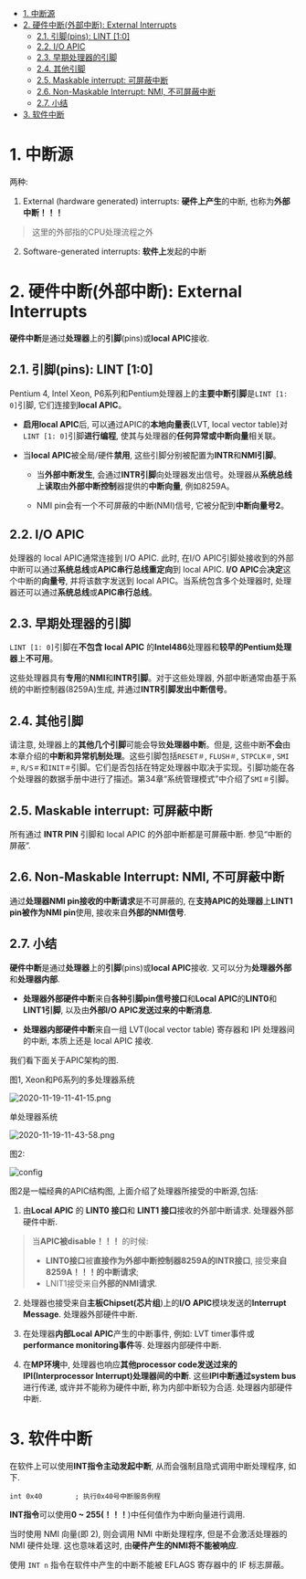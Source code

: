 
<!-- @import "[TOC]" {cmd="toc" depthFrom=1 depthTo=6 orderedList=false} -->

<!-- code_chunk_output -->

- [1. 中断源](#1-中断源)
- [2. 硬件中断(外部中断): External Interrupts](#2-硬件中断外部中断-external-interrupts)
  - [2.1. 引脚(pins): LINT [1:0]](#21-引脚pins-lint-10)
  - [2.2. I/O APIC](#22-io-apic)
  - [2.3. 早期处理器的引脚](#23-早期处理器的引脚)
  - [2.4. 其他引脚](#24-其他引脚)
  - [2.5. Maskable interrupt: 可屏蔽中断](#25-maskable-interrupt-可屏蔽中断)
  - [2.6. Non-Maskable Interrupt: NMI, 不可屏蔽中断](#26-non-maskable-interrupt-nmi-不可屏蔽中断)
  - [2.7. 小结](#27-小结)
- [3. 软件中断](#3-软件中断)

<!-- /code_chunk_output -->

# 1. 中断源

两种:

1. External (hardware generated) interrupts: **硬件上产生**的中断, 也称为**外部中断！！！**

> 这里的外部指的CPU处理流程之外

2. Software-generated interrupts: **软件上**发起的中断

# 2. 硬件中断(外部中断): External Interrupts

**硬件中断**是通过**处理器**上的**引脚**(pins)或**local APIC**接收.

## 2.1. 引脚(pins): LINT [1:0]

Pentium 4, Intel Xeon, P6系列和Pentium处理器上的**主要中断引脚**是`LINT [1: 0]`引脚, 它们连接到**local APIC**。 

* **启用local APIC**后, 可以通过APIC的**本地向量表**(LVT, local vector table)对`LINT [1: 0]`引脚**进行编程**, 使其与处理器的**任何异常或中断向量**相关联。

* 当**local APIC**被全局/硬件**禁用**, 这些引脚分别被配置为**INTR**和**NMI引脚**。

  * 当**外部中断发生**, 会通过**INTR引脚**向处理器发出信号。处理器从**系统总线**上**读取**由**外部中断控制**器提供的**中断向量**, 例如8259A。

  * NMI pin会有一个不可屏蔽的中断(NMI)信号, 它被分配到**中断向量号2**。

## 2.2. I/O APIC

处理器的 local APIC通常连接到 I/O APIC. 此时, 在I/O APIC引脚处接收到的外部中断可以通过**系统总线**或**APIC串行总线重定向**到 local APIC. **I/O APIC**会**决定**这个中断的**向量号**, 并将该数字发送到 local APIC。当系统包含多个处理器时, 处理器还可以通过**系统总线**或**APIC串行总线**。

## 2.3. 早期处理器的引脚

`LINT [1: 0]`引脚在**不包含 local APIC** 的**Intel486**处理器和**较早的Pentium处理器**上**不可用**。

这些处理器具有**专用**的**NMI**和**INTR引脚**。对于这些处理器, 外部中断通常由基于系统的中断控制器(8259A)生成, 并通过**INTR引脚发出中断信号**。

## 2.4. 其他引脚

请注意, 处理器上的**其他几个引脚**可能会导致**处理器中断**。但是, 这些中断**不会**由本章介绍的**中断和异常机制处理**。这些引脚包括`RESET＃`, `FLUSH＃`, `STPCLK＃`, `SMI＃`, `R/S＃`和`INIT＃`引脚。它们是否包括在特定处理器中取决于实现。引脚功能在各个处理器的数据手册中进行了描述。第34章“系统管理模式”中介绍了`SMI＃`引脚。

## 2.5. Maskable interrupt: 可屏蔽中断

所有通过 **INTR PIN** 引脚和 local APIC 的外部中断都是可屏蔽中断. 参见“中断的屏蔽”.

## 2.6. Non-Maskable Interrupt: NMI, 不可屏蔽中断

通过**处理器NMI pin接收的中断请求**是不可屏蔽的, 在**支持APIC的处理器**上**LINT1 pin被作为NMI pin**使用, 接收来自**外部的NMI信号**.

## 2.7. 小结

**硬件中断**是通过**处理器**上的**引脚**(pins)或**local APIC**接收. 又可以分为**处理器外部**和**处理器内部**. 

* **处理器外部硬件中断**来自**各种引脚pin信号接口**和**Local APIC**的**LINT0**和**LINT1引脚**, 以及由**外部I/O APIC发送过来的中断消息**.

* **处理器内部硬件中断**来自一组 LVT(local vector table) 寄存器和 IPI 处理器间的中断, 本质上还是 local APIC 接收.

我们看下面关于APIC架构的图.

图1, Xeon和P6系列的多处理器系统

![2020-11-19-11-41-15.png](./images/2020-11-19-11-41-15.png)

单处理器系统

![2020-11-19-11-43-58.png](./images/2020-11-19-11-43-58.png)

图2:

![config](./images/2.png)

图2是一幅经典的APIC结构图, 上面介绍了处理器所接受的中断源,包括:

1. 由**Local APIC** 的 **LINT0 接口**和 **LINT1 接口**接收的外部中断请求. 处理器外部硬件中断.

> 当**APIC被disable！！！** 的时候:
> * **LINT0接口**被**直接作为外部中断控制器8259A的INTR接口**, 接受**来自8259A！！！的中断请求**;
> * LNIT1接受来自**外部的NMI请求**.

2. 处理器也接受来自**主板Chipset(芯片组**)上的**I/O APIC**模块发送的**Interrupt Message**. 处理器外部硬件中断.

3. 在处理器**内部Local APIC**产生的中断事件, 例如: LVT timer事件或**performance monitoring事件**等. 处理器内部硬件中断.

4. 在**MP环境**中, 处理器也响应**其他processor code发送过来的IPI(Interprocessor Interrupt)处理器间的中断**. 这些**IPI中断通过system bus**进行传递, 或许并不能称为硬件中断, 称为内部中断较为合适. 处理器内部硬件中断.

# 3. 软件中断

在软件上可以使用**INT指令主动发起中断**, 从而会强制且隐式调用中断处理程序, 如下.

```
int 0x40        ; 执行0x40号中断服务例程
```

**INT指令**可以使用**0 ~ 255(！！！**)中任何值作为中断向量进行调用.

当时使用 NMI 向量(即 2), 则会调用 NMI 中断处理程序, 但是不会激活处理器的 NMI 硬件处理. 这也意味着这时, 由**硬件产生的NMI将不能被响应**.

使用 `INT n` 指令在软件中产生的中断不能被 EFLAGS 寄存器中的 IF 标志屏蔽。
